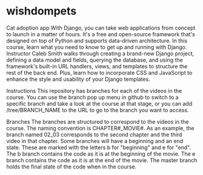 # wishdompets
Cat adoption app 
With Django, you can take web applications from concept to launch in a matter of hours. It's a free and open-source framework that's designed on top of Python and supports data-driven architecture. In this course, learn what you need to know to get up and running with Django. Instructor Caleb Smith walks through creating a brand-new Django project, defining a data model and fields, querying the database, and using the framework's built-in URL handlers, views, and templates to structure the rest of the back end. Plus, learn how to incorporate CSS and JavaScript to enhance the style and usability of your Django templates.

Instructions
This repository has branches for each of the videos in the course. You can use the branch pop up menu in github to switch to a specific branch and take a look at the course at that stage, or you can add /tree/BRANCH_NAME to the URL to go to the branch you want to access.

Branches
The branches are structured to correspond to the videos in the course. The naming convention is CHAPTER#_MOVIE#. As an example, the branch named 02_03 corresponds to the second chapter and the third video in that chapter. Some branches will have a beginning and an end state. These are marked with the letters b for "beginning" and e for "end". The b branch contains the code as it is at the beginning of the movie. The e branch contains the code as it is at the end of the movie. The master branch holds the final state of the code when in the course.
